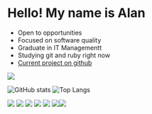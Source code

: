 


  
# Hello! My name is Alan


* Open to opportunities 
* Focused on software quality
* Graduate in IT Managementt
* Studying git and ruby right now
* [Current project on github](https://github.com/alanricardocastro/ruby-course)

<a href="https://www.linkedin.com/in/alanricardocastro"><img src="https://img.shields.io/badge/LinkedIn-0077B5?style=for-the-badge&logo=linkedin&logoColor=white"></a>



![GitHub stats](https://github-readme-stats.vercel.app/api?username=alanricardocastro&show_icons=true&theme=swift)
![Top Langs](https://github-readme-stats.vercel.app/api/top-langs?username=alanricardocastro&card_width=250&&layout=compact&theme=swift)

<p>
<img src="https://img.shields.io/badge/Ruby-CC342D?style=for-the-badge&logo=ruby&logoColor=white">
<img src="https://img.shields.io/badge/GIT-E44C30?style=for-the-badge&logo=git&logoColor=white">
<img src="https://img.shields.io/badge/HTML5-E34F26?style=for-the-badge&logo=html5&logoColor=white">
<img src="https://img.shields.io/badge/CSS-239120?&style=for-the-badge&logo=css3&logoColor=white">
<img src="https://img.shields.io/badge/Visual_Studio_Code-0078D4?style=for-the-badge&logo=visual%20studio%20code&logoColor=white">
<img src="https://img.shields.io/badge/Adobe%20Photoshop-31A8FF?style=for-the-badge&logo=Adobe%20Photoshop&logoColor=black"><img src="https://img.shields.io/badge/Adobe%20InDesign-FF3366?style=for-the-badge&logo=Adobe%20InDesign&logoColor=white">
</p>



